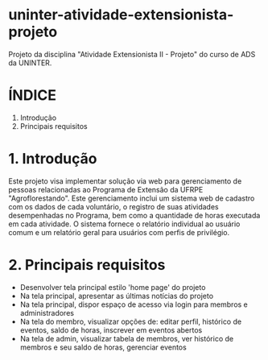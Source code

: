 # uninter-atividade-extensionista-projeto
Projeto da disciplina "Atividade Extensionista II - Projeto" do curso de ADS da UNINTER.

# ÍNDICE
1. Introdução
2. Principais requisitos

# 1. Introdução
Este projeto visa implementar solução via web para gerenciamento de pessoas relacionadas ao Programa de Extensão da UFRPE "Agroflorestando".
Este gerenciamento inclui um sistema web de cadastro com os dados de cada voluntário, o registro de suas atividades desempenhadas no Programa, bem como a quantidade de horas executada em cada atividade.
O sistema fornece o relatório individual ao usuário comum e um relatório geral para usuários com perfis de privilégio.

# 2. Principais requisitos
- Desenvolver tela principal estilo 'home page' do projeto
- Na tela principal, apresentar as últimas notícias do projeto
- Na tela principal, dispor espaço de acesso via login para membros e administradores
- Na tela do membro, visualizar opções de: editar perfil, histórico de eventos, saldo de horas, inscrever em eventos abertos
- Na tela de admin, visualizar tabela de membros, ver histórico de membros e seu saldo de horas, gerenciar eventos

